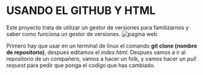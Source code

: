 # USANDO EL GITHUB Y HTML
Este proyecto trata de utilizar un gestor de versiones para familizarnos y saber como funciona un gestor de versiones.
![pagina web](https://user-images.githubusercontent.com/116895264/203600369-81ed2e05-2240-42cc-8213-231a1d389c19.png)


Primero hay que usar en un terminal de linux el comando **git clone (nombre de repositorio)**, despues editamos el *index.html*. Despues vamos a ir al repositorio de un compañero, vamos a hacer un folk, y vamos hacer un *pull request* para pedir que ponga el codigo que has cambiado.
